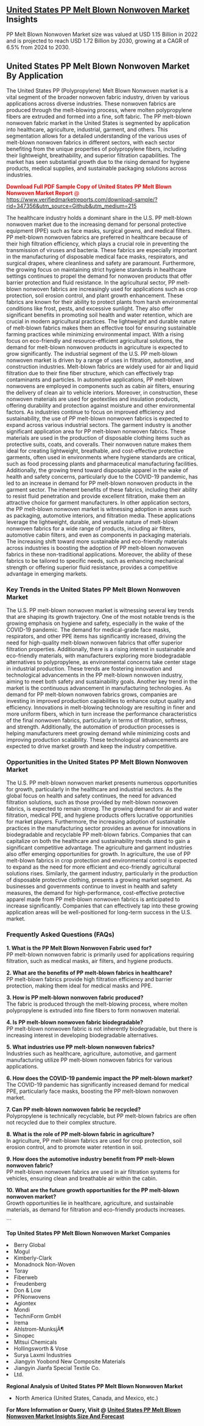 <h2><a href="https://www.verifiedmarketreports.com/download-sample/?rid=347356&amp;utm_source=Github&amp;utm_medium=215" target="_blank">United States PP Melt Blown Nonwoven Market</a> Insights</h2><p>PP Melt Blown Nonwoven Market size was valued at USD 1.15 Billion in 2022 and is projected to reach USD 1.72 Billion by 2030, growing at a CAGR of 6.5% from 2024 to 2030.</p><p> <h2>United States PP Melt Blown Nonwoven Market By Application</h2> <p>The United States PP (Polypropylene) Melt Blown Nonwoven market is a vital segment of the broader nonwoven fabric industry, driven by various applications across diverse industries. These nonwoven fabrics are produced through the melt-blowing process, where molten polypropylene fibers are extruded and formed into a fine, soft fabric. The PP melt-blown nonwoven fabric market in the United States is segmented by application into healthcare, agriculture, industrial, garment, and others. This segmentation allows for a detailed understanding of the various uses of melt-blown nonwoven fabrics in different sectors, with each sector benefiting from the unique properties of polypropylene fibers, including their lightweight, breathability, and superior filtration capabilities. The market has seen substantial growth due to the rising demand for hygiene products, medical supplies, and sustainable packaging solutions across industries. <p><span class=""><span style="color: #ff0000;"><strong>Download Full PDF Sample Copy of United States PP Melt Blown Nonwoven Market Report</strong> @ </span><a href="https://www.verifiedmarketreports.com/download-sample/?rid=347356&amp;utm_source=Github&amp;utm_medium=215" target="_blank">https://www.verifiedmarketreports.com/download-sample/?rid=347356&amp;utm_source=Github&amp;utm_medium=215</a></span></p> The healthcare industry holds a dominant share in the U.S. PP melt-blown nonwoven market due to the increasing demand for personal protective equipment (PPE) such as face masks, surgical gowns, and medical filters. PP melt-blown nonwoven fabrics are preferred in healthcare because of their high filtration efficiency, which plays a crucial role in preventing the transmission of viruses and bacteria. These fabrics are especially important in the manufacturing of disposable medical face masks, respirators, and surgical drapes, where cleanliness and safety are paramount. Furthermore, the growing focus on maintaining strict hygiene standards in healthcare settings continues to propel the demand for nonwoven products that offer barrier protection and fluid resistance. In the agricultural sector, PP melt-blown nonwoven fabrics are increasingly used for applications such as crop protection, soil erosion control, and plant growth enhancement. These fabrics are known for their ability to protect plants from harsh environmental conditions like frost, pests, and excessive sunlight. They also offer significant benefits in promoting soil health and water retention, which are crucial in modern agricultural practices. The lightweight and durable nature of melt-blown fabrics makes them an effective tool for ensuring sustainable farming practices while minimizing environmental impact. With a rising focus on eco-friendly and resource-efficient agricultural solutions, the demand for melt-blown nonwoven products in agriculture is expected to grow significantly. The industrial segment of the U.S. PP melt-blown nonwoven market is driven by a range of uses in filtration, automotive, and construction industries. Melt-blown fabrics are widely used for air and liquid filtration due to their fine fiber structure, which can effectively trap contaminants and particles. In automotive applications, PP melt-blown nonwovens are employed in components such as cabin air filters, ensuring the delivery of clean air to vehicle interiors. Moreover, in construction, these nonwoven materials are used for geotextiles and insulation products, offering durability and protection against moisture and other environmental factors. As industries continue to focus on improved efficiency and sustainability, the use of PP melt-blown nonwoven fabrics is expected to expand across various industrial sectors. The garment industry is another significant application area for PP melt-blown nonwoven fabrics. These materials are used in the production of disposable clothing items such as protective suits, coats, and coveralls. Their nonwoven nature makes them ideal for creating lightweight, breathable, and cost-effective protective garments, often used in environments where hygiene standards are critical, such as food processing plants and pharmaceutical manufacturing facilities. Additionally, the growing trend toward disposable apparel in the wake of health and safety concerns, particularly due to the COVID-19 pandemic, has led to an increase in demand for PP melt-blown nonwoven products in the garment sector. The inherent benefits of these fabrics, including their ability to resist fluid penetration and provide excellent filtration, make them an attractive choice for garment manufacturers. In other application sectors, the PP melt-blown nonwoven market is witnessing adoption in areas such as packaging, automotive interiors, and filtration media. These applications leverage the lightweight, durable, and versatile nature of melt-blown nonwoven fabrics for a wide range of products, including air filters, automotive cabin filters, and even as components in packaging materials. The increasing shift toward more sustainable and eco-friendly materials across industries is boosting the adoption of PP melt-blown nonwoven fabrics in these non-traditional applications. Moreover, the ability of these fabrics to be tailored to specific needs, such as enhancing mechanical strength or offering superior fluid resistance, provides a competitive advantage in emerging markets. <h3>Key Trends in the United States PP Melt Blown Nonwoven Market</h3> <p>The U.S. PP melt-blown nonwoven market is witnessing several key trends that are shaping its growth trajectory. One of the most notable trends is the growing emphasis on hygiene and safety, especially in the wake of the COVID-19 pandemic. The demand for medical-grade face masks, respirators, and other PPE items has significantly increased, driving the need for high-quality melt-blown nonwoven fabrics that offer superior filtration properties. Additionally, there is a rising interest in sustainable and eco-friendly materials, with manufacturers exploring more biodegradable alternatives to polypropylene, as environmental concerns take center stage in industrial production. These trends are fostering innovation and technological advancements in the PP melt-blown nonwoven industry, aiming to meet both safety and sustainability goals. Another key trend in the market is the continuous advancement in manufacturing technologies. As demand for PP melt-blown nonwoven fabrics grows, companies are investing in improved production capabilities to enhance output quality and efficiency. Innovations in melt-blowing technology are resulting in finer and more uniform fibers, which in turn increase the performance characteristics of the final nonwoven fabrics, particularly in terms of filtration, softness, and strength. Additionally, the automation of production processes is helping manufacturers meet growing demand while minimizing costs and improving production scalability. These technological advancements are expected to drive market growth and keep the industry competitive. <h3>Opportunities in the United States PP Melt Blown Nonwoven Market</h3> <p>The U.S. PP melt-blown nonwoven market presents numerous opportunities for growth, particularly in the healthcare and industrial sectors. As the global focus on health and safety continues, the need for advanced filtration solutions, such as those provided by melt-blown nonwoven fabrics, is expected to remain strong. The growing demand for air and water filtration, medical PPE, and hygiene products offers lucrative opportunities for market players. Furthermore, the increasing adoption of sustainable practices in the manufacturing sector provides an avenue for innovations in biodegradable and recyclable PP melt-blown fabrics. Companies that can capitalize on both the healthcare and sustainability trends stand to gain a significant competitive advantage. The agriculture and garment industries also offer emerging opportunities for growth. In agriculture, the use of PP melt-blown fabrics in crop protection and environmental control is expected to expand as the need for more efficient and eco-friendly agricultural solutions rises. Similarly, the garment industry, particularly in the production of disposable protective clothing, presents a growing market segment. As businesses and governments continue to invest in health and safety measures, the demand for high-performance, cost-effective protective apparel made from PP melt-blown nonwoven fabrics is anticipated to increase significantly. Companies that can effectively tap into these growing application areas will be well-positioned for long-term success in the U.S. market. <h3>Frequently Asked Questions (FAQs)</h3> <p><strong>1. What is the PP Melt Blown Nonwoven Fabric used for?</strong> <br>PP melt-blown nonwoven fabric is primarily used for applications requiring filtration, such as medical masks, air filters, and hygiene products.</p> <p><strong>2. What are the benefits of PP melt-blown fabrics in healthcare?</strong> <br>PP melt-blown fabrics provide high filtration efficiency and barrier protection, making them ideal for medical masks and PPE.</p> <p><strong>3. How is PP melt-blown nonwoven fabric produced?</strong> <br>The fabric is produced through the melt-blowing process, where molten polypropylene is extruded into fine fibers to form nonwoven material.</p> <p><strong>4. Is PP melt-blown nonwoven fabric biodegradable?</strong> <br>PP melt-blown nonwoven fabric is not inherently biodegradable, but there is increasing interest in developing biodegradable alternatives.</p> <p><strong>5. What industries use PP melt-blown nonwoven fabrics?</strong> <br>Industries such as healthcare, agriculture, automotive, and garment manufacturing utilize PP melt-blown nonwoven fabrics for various applications.</p> <p><strong>6. How does the COVID-19 pandemic impact the PP melt-blown market?</strong> <br>The COVID-19 pandemic has significantly increased demand for medical PPE, particularly face masks, boosting the PP melt-blown nonwoven market.</p> <p><strong>7. Can PP melt-blown nonwoven fabric be recycled?</strong> <br>Polypropylene is technically recyclable, but PP melt-blown fabrics are often not recycled due to their complex structure.</p> <p><strong>8. What is the role of PP melt-blown fabric in agriculture?</strong> <br>In agriculture, PP melt-blown fabrics are used for crop protection, soil erosion control, and to promote water retention in soil.</p> <p><strong>9. How does the automotive industry benefit from PP melt-blown nonwoven fabric?</strong> <br>PP melt-blown nonwoven fabrics are used in air filtration systems for vehicles, ensuring clean and breathable air within the cabin.</p> <p><strong>10. What are the future growth opportunities for the PP melt-blown nonwoven market?</strong> <br>Growth opportunities lie in healthcare, agriculture, and sustainable materials, as demand for filtration and eco-friendly products increases.</p> ```</p><p><strong>Top United States PP Melt Blown Nonwoven Market Companies</strong></p><div data-test-id=""><p><li>Berry Global</li><li> Mogul</li><li> Kimberly-Clark</li><li> Monadnock Non-Woven</li><li> Toray</li><li> Fiberweb</li><li> Freudenberg</li><li> Don & Low</li><li> PFNonwovens</li><li> Agiontex</li><li> Mondi</li><li> TechniForm GmbH</li><li> Irema</li><li> Ahlstrom-MunksjÃ¶</li><li> Sinopec</li><li> Mitsui Chemicals</li><li> Hollingsworth & Vose</li><li> Surya Laxmi Industries</li><li> Jiangyin Yoobond New Composite Materials</li><li> Jiangyin Jianfa Special Textile Co.</li><li> Ltd.</li></p><div><strong>Regional Analysis of&nbsp;United States PP Melt Blown Nonwoven Market</strong></div><ul><li dir="ltr"><p dir="ltr">North America&nbsp;(United States, Canada, and Mexico, etc.)</p></li></ul><p><strong>For More Information or Query, Visit @&nbsp;</strong><strong><a href="https://www.verifiedmarketreports.com/product/pp-melt-blown-nonwoven-market/?utm_source=Github&amp;utm_medium=215" target="_blank">United States PP Melt Blown Nonwoven Market Insights Size And Forecast</a></strong></p></div>
